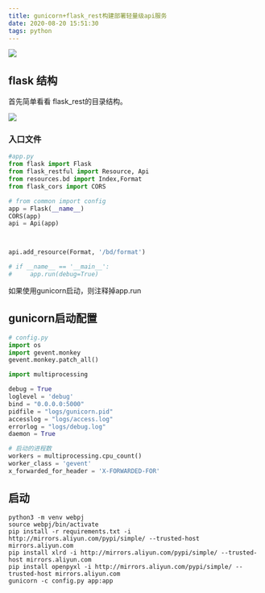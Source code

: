 ```yaml
---
title: gunicorn+flask_rest构建部署轻量级api服务
date: 2020-08-20 15:51:30
tags: python
---
```


![](http://img.rc5j.cn/blog20200820155306.png)

<!--more-->

## flask 结构

首先简单看看 flask_rest的目录结构。

![](http://img.rc5j.cn/blog20200820155423.png)

### 入口文件

```python
#app.py
from flask import Flask
from flask_restful import Resource, Api
from resources.bd import Index,Format
from flask_cors import CORS

# from common import config
app = Flask(__name__)
CORS(app)
api = Api(app)



api.add_resource(Format, '/bd/format')

# if __name__ == '__main__':
#     app.run(debug=True)
```

如果使用gunicorn启动，则注释掉app.run

## gunicorn启动配置

```python
# config.py
import os
import gevent.monkey
gevent.monkey.patch_all()

import multiprocessing

debug = True
loglevel = 'debug'
bind = "0.0.0.0:5000"
pidfile = "logs/gunicorn.pid"
accesslog = "logs/access.log"
errorlog = "logs/debug.log"
daemon = True

# 启动的进程数
workers = multiprocessing.cpu_count()
worker_class = 'gevent'
x_forwarded_for_header = 'X-FORWARDED-FOR'
```

## 启动

```shell
python3 -m venv webpj
source webpj/bin/activate
pip install -r requirements.txt -i http://mirrors.aliyun.com/pypi/simple/ --trusted-host mirrors.aliyun.com
pip install xlrd -i http://mirrors.aliyun.com/pypi/simple/ --trusted-host mirrors.aliyun.com
pip install openpyxl -i http://mirrors.aliyun.com/pypi/simple/ --trusted-host mirrors.aliyun.com
gunicorn -c config.py app:app
```


